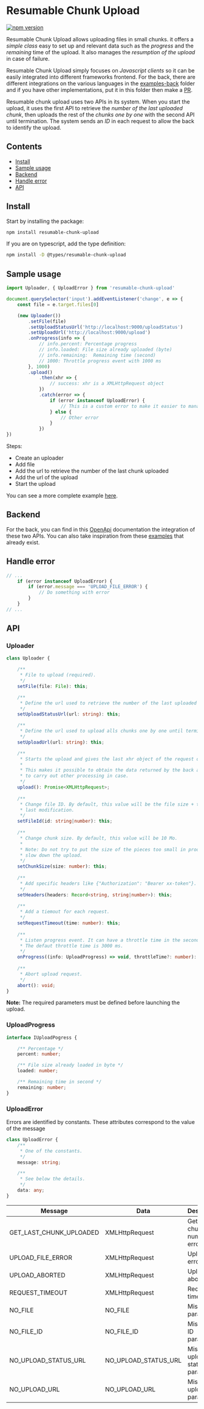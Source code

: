 # Resumable Chunk Upload

[![npm version](https://badge.fury.io/js/resumable-chunk-upload.svg)](https://badge.fury.io/js/resumable-chunk-upload)

Resumable Chunk Upload allows uploading files in small chunks. it offers a *simple class* easy to set up and relevant data such as the *progress* and the *remaining* time of the upload. It also manages the *resumption of the upload* in case of failure.

Resumable Chunk Upload simply focuses on *Javascript clients* so it can be easily integrated into different frameworks frontend. For the back, there are different integrations on the various languages ​​in the [examples-back](https://github.com/heryTz/resumable-chunk-upload/tree/main/examples-back) folder and if you have other implementations, put it in this folder then make a [PR](https://github.com/heryTz/resumable-chunk-upload/pulls).

Resumable chunk upload uses two APIs in its system. When you start the upload, it uses the first API to retrieve the *number of the last uploaded chunk*, then uploads the rest of the *chunks one by one* with the second API until termination. The system sends an *ID* in each request to allow the back to identify the upload.

## Contents

* [Install](#install)
* [Sample usage](#sample-usage)
* [Backend](#backend)
* [Handle error](#handle-error)
* [API](#api)

## Install

Start by installing the package:

```bash
npm install resumable-chunk-upload
```

If you are on typescript, add the type definition:

```bash
npm install -D @types/resumable-chunk-upload
```

## Sample usage

```js
import Uploader, { UploadError } from 'resumable-chunk-upload'

document.querySelector('input').addEventListener('change', e => {
    const file = e.target.files[0]

    (new Uploader())
        .setFile(file)
        .setUploadStatusUrl('http://localhost:9000/uploadStatus')
        .setUploadUrl('http://localhost:9000/upload')
        .onProgress(info => {
            // info.percent: Percentage progress
            // info.loaded: File size already uploaded (byte)
            // info.remaining:  Remaining time (second)
            // 1000: Throttle progress event with 1000 ms
        }, 1000)
        .upload()
            .then(xhr => {
                // success: xhr is a XMLHttpRequest object
            })
            .catch(error => {
                if (error instanceof UploadError) {
                    // This is a custom error to make it easier to manage
                } else {
                    // Other error
                }
            })
})
```

Steps:

* Create an uploader
* Add file
* Add the url to retrieve the number of the last chunk uploaded
* Add the url of the upload
* Start the upload

You can see a more complete example [here](https://github.com/heryTz/resumable-chunk-upload/tree/main/examples-front).

## Backend

For the back, you can find in this [OpenApi](https://github.com/heryTz/resumable-chunk-upload/blob/main/api.yaml) documentation the integration of these two APIs. You can also take inspiration from these [examples](https://github.com/heryTz/resumable-chunk-upload/tree/main/examples-back) that already exist.

## Handle error

```js
// ...
    if (error instanceof UploadError) {
        if (error.message === 'UPLOAD_FILE_ERROR') {
            // Do something with error
        }
    }
// ...
```

## API

### Uploader

```ts
class Uploader {

    /** 
     * File to upload (required).
     */
    setFile(file: File): this;

    /**
     * Define the url used to retrieve the number of the last uploaded chunk (required).
     */
    setUploadStatusUrl(url: string): this;

    /**
     * Define the url used to upload alls chunks one by one until termination (required).
     */
    setUploadUrl(url: string): this;

    /**
     * Starts the upload and gives the last xhr object of the request on completion. 
     * 
     * This makes it possible to obtain the data returned by the back at the end of the upload 
     * to carry out other processing in case.
     */
    upload(): Promise<XMLHttpRequest>;
    
    /**
     * Change file ID. By default, this value will be the file size + the date of the 
     * last modification.
     */
    setFileId(id: string|number): this;
    
    /**
     * Change chunk size. By default, this value will be 10 Mo.
     * 
     * Note: Do not try to put the size of the pieces too small in production because it may 
     * slow down the upload.
     */
    setChunkSize(size: number): this;
    
    /**
     * Add specific headers like {"Authorization": "Bearer xx-token"}.
     */
    setHeaders(headers: Record<string, string|number>): this;
    
    /**
     * Add a tiemout for each request.
     */
    setRequestTimeout(time: number): this;
    
    /**
     * Listen progress event. It can have a throttle time in the second parameter. 
     * The defaut throttle time is 3000 ms.
     */
    onProgress((info: UploadProgress) => void, throttleTime?: number): this;
    
    /**
     * Abort upload request.
     */
    abort(): void;
}
```

**Note:** The required parameters must be defined before launching the upload.

### UploadProgress

```ts
interface IUploadPogress {

    /** Percentage */
    percent: number;

    /** File size already loaded in byte */
    loaded: number;

    /** Remaining time in second */
    remaining: number;
}
```

### UploadError

Errors are identified by constants. These attributes correspond to the value of the message

```ts
class UploadError {
    /**
     * One of the constants.
     */
    message: string;

    /**
     * See below the details.
     */
    data: any;
}
``` 

| Message | Data | Description |
|---------|------|-------------|
| GET_LAST_CHUNK_UPLOADED | XMLHttpRequest | Get last chunk's number error |
| UPLOAD_FILE_ERROR |XMLHttpRequest| Upload file error |
| UPLOAD_ABORTED | XMLHttpRequest | Upload aborted |
| REQUEST_TIMEOUT | XMLHttpRequest | Request timeout |
| NO_FILE | NO_FILE | Missing file parameter |
| NO_FILE_ID | NO_FILE_ID | Missing file ID parameter |
| NO_UPLOAD_STATUS_URL | NO_UPLOAD_STATUS_URL | Missing upload status url parameter |
| NO_UPLOAD_URL | NO_UPLOAD_URL | Missing upload url parameter |
